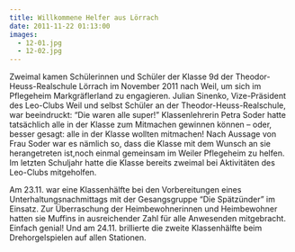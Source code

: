 ```yaml
---
title: Willkommene Helfer aus Lörrach
date: 2011-11-22 01:13:00
images:
  - 12-01.jpg
  - 12-02.jpg
---
```


Zweimal kamen Schülerinnen und Schüler der Klasse 9d der Theodor-Heuss-Realschule Lörrach im November 2011 nach Weil, um sich im Pflegeheim Markgräflerland zu engagieren. Julian Sinenko, Vize-Präsident des Leo-Clubs Weil und selbst Schüler an der Theodor-Heuss-Realschule, war beeindruckt: “Die waren alle super!” Klassenlehrerin Petra Soder hatte tatsächlich alle in der Klasse zum Mitmachen gewinnen können – oder, besser gesagt: alle in der Klasse wollten mitmachen! Nach Aussage von Frau Soder war es nämlich so, dass die Klasse mit dem Wunsch an sie herangetreten ist,noch einmal gemeinsam im Weiler Pflegeheim zu helfen. Im letzten Schuljahr hatte die Klasse bereits zweimal bei Aktivitäten des Leo-Clubs mitgeholfen.

Am 23.11. war eine Klassenhälfte bei den Vorbereitungen eines Unterhaltungsnachmittags mit der Gesangsgruppe “Die Spätzünder” im Einsatz. Zur Überraschung der Heimbewohnerinnen und Heimbewohner hatten sie Muffins in ausreichender Zahl für alle Anwesenden mitgebracht. Einfach genial! Und am 24.11. brillierte die zweite Klassenhälfte beim Drehorgelspielen auf allen Stationen.
